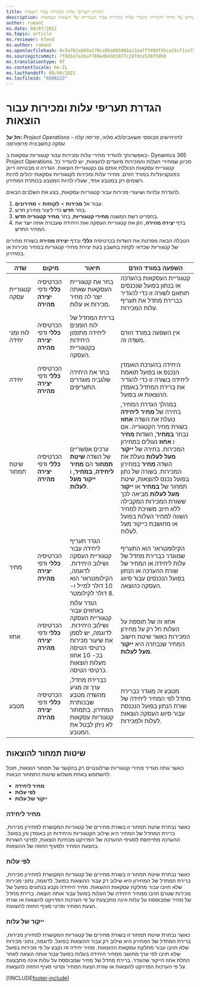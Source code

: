 ```yaml
---
title: הגדרת תעריפי עלות ומכירות עבור הוצאות
description: נושא זה מספק מידע על הדרך להגדרת שיעורי עלות ומכירות עבור קטגוריות של הוצאות ועסקאות.
author: rumant
ms.date: 04/07/2021
ms.topic: article
ms.reviewer: kfend
ms.author: rumant
ms.openlocfilehash: 0c5e7b1ab03a170ca95a005985a13aaff7494f95ca15cf1ce726674ae9a14222
ms.sourcegitcommit: 7f8d1e7a16af769adb43d1877c28fdce53975db8
ms.translationtype: HT
ms.contentlocale: he-IL
ms.lasthandoff: 08/06/2021
ms.locfileid: "6986222"
---
```

# <a name="set-up-cost-and-sales-rates-for-expenses"></a>הגדרת תעריפי עלות ומכירות עבור הוצאות

_**חל על:** Project Operations לתרחישים מבוססי משאבים/לא מלאי, פריסה קלה - עסקה בחשבונית פרופורמה_

באפשרותך להגדיר מחירי עלות ומכירות עבור קטגוריות עסקאות ב- Dynamics 365 Project Operations. מכיוון שמחירי העלות והמכירות מיועדים להוצאות, יש להגדיר כל קטגוריית עסקאות הכוללת אותם גם כקטגוריית הוצאות. הגדרה זו מבטיחה דיוק בפונקציונליות במורד הזרם. מחירי עלות ומכירות לקטגוריות עסקאות יכולים להיות רשומים רק במטבע אחד, שעליו להיות המטבע בכותרת המחירון.

להגדרת עלויות ושיעורי מכירות עבור קטגוריות עסקאות, בצע את השלבים הבאים. 

1. עבור אל **מכירות** > **לקוחות** > **מחירונים**.
2. בחר **חדש** כדי ליצור מחירון חדש. 
3. בתפריט רשת המשנה **מחירי קטגוריות**, בחר **מחיר קטגוריה חדש**. 
4. בדף **יצירה מהירה**, הזן את קטגוריית העסקה ואת היחידה שעבורה אתה יוצר את המחיר החדש.

הטבלה הבאה מפרטת את השדות בכרטיסיה **כללי** ובדף **יצירה מהירה** בשורת מחירים של קטגוריות שכדאי לקחת בחשבון בעת יצירת מחירי קטגוריות במחיר מכירות או במחירון.

| שדה | מיקום | תיאור | השפעה במורד הזרם |
| --- | --- | --- | --- |
| קטגוריית עסקה | הכרטיסיה **כללי** ודפי **יצירה מהירה** | בחר את קטגוריית העסקאות שאתה יוצר לה מחיר מכירות או עלות. | קטגוריית העסקאות בהערכה או בנתון בפועל שנכנסים תותאם לשורה זו כדי להגדיר כברירת מחדל את תעריף עלות המכירות. |
| לוח זמני יחידה | הכרטיסיה **כללי** ודפי **יצירה מהירה** | ברירת המחדל של לוח הזמנים ליחידה מתזמון היחידות בקטגוריית העסקה. | אין השפעה במורד הזרם משדה זה. |
| יחידה | הכרטיסיה **כללי** ודפי **יצירה מהירה** | בחר את היחידה שלגביה מוגדרים התעריפים. | היחידה בהערכת האומדן הנכנס או בפועל תואמת ליחידה בשורה זו כדי להגדיר את ברירת המחדל באומדן ההוצאות או בפועל. |
| שיטת תמחור | הכרטיסיה **כללי** ודפי **יצירה מהירה** | ערכים אפשריים של השדה **שיטת תמחור** הם **מחיר ליחידה**, **במחיר**, ו **ייקור מעל לעלות**. | במהלך הגדרת המחיר, בחירה של **מחיר ליחידה** נועלת את השדה **אחוז** בשורת מחיר הקטגוריה. אם נבחר **במחיר**, השדות **מחיר** ו **אחוּז** נעולים במחירון המכירות. בחירה של **ייקור מעל לעלות** נועלת את השדה **מחיר** במחירון המכירות. בשורה של נתון בפועל נכנס להוצאות, שיטת תמחור של **במחיר** או **ייקור מעל לעלות** מביאה לכך ששורת המכירות המקבילה ללא חיוב משויכת למחיר השווה למחיר העלות בפועל או מחושבת כייקור מעל לעלות. |
| מחיר | הכרטיסיה **כללי** ודפי **יצירה מהירה** | הגדר תעריף ליחידה עבור קטגוריית העסקה ושילוב היחידות. לדוגמה, הקילומטראז' הוא 10 דולר למייל ו- 8 דולר לקילומטר. | הקילומטראז' הוא התעריף שמוגדר כברירת מחדל של עלות ליחידה או המחיר של שורת ההערכה או הנתון בפועל הנכנסים עבור סיווג העסקה כהוצאה.|
| אחוז | הכרטיסיה **כללי** ודפי **יצירה מהירה** | הגדר עלות באחוזים עבור קטגוריית העסקה ושילוב היחידות. לדוגמה, יש לסמן את שיעור מכירות כרטיסי הטיסה בכ- 10 אחוז מעלות הוצאות כרטיסי הטיסה. | אחוז זה של תוספת על העלות חל רק על מחירון המכירות כאשר שיטת חישוב המחיר שנבחרה היא **ייקור מעל לעלות**. |
| מטבע | הכרטיסיה **כללי** ודפי **יצירה מהירה** | כברירת מחדל, ערך זה מגיע מהשדה מטבע שבכותרת המחירון. בתמחור קטגוריות עסקאות לא ניתן לבטל את המטבע. | מטבע זה מוגדר כברירת מחדל לפי המחיר ליחידה של שורת הנתון בפועל הנכנסת עבור סיווג העסקה הוצאות לעלות ולמכירות. |

## <a name="pricing-methods-for-expenses"></a>שיטות תמחור להוצאות

כאשר אתה מגדיר מחירי קטגוריות שרלוונטיים רק בהקשר של תמחור הוצאות, תוכל להשתמש באחת משלוש שיטות התמחור הבאות:

- **מחיר ליחידה**
- **לפי עלות**
- **ייקור של עלות**

### <a name="price-per-unit"></a>מחיר ליחידה
כאשר נבחרת שיטת תמחור זו בשורת מחירים של קטגוריות המקושרת למחירון מכירות, ברירת המחדל של המחיר היא שילוב הקטגוריות והיחידות הן באומדן והן בפועל. ההערכה מתייחסת לסעיפי ההערכה של הפרויקט מבחינת הוצאות, לפרטי השורות בהצעת המחיר ולסעיף החוזה של ההוצאות.

### <a name="at-cost"></a>לפי עלות
כאשר נבחרת שיטת תמחור זו בשורת מחירים של קטגוריות המקושרת למחירון מכירות, ברירת המחדל של המחירון היא שילוב רק עבור ההוצאות בפועל. לדוגמה, נתוני מכירות שלא חויבו עבור מחלקת עסקאות ההוצאות. מחיר היחידה נקבע בנתונים בפועל של מכירות שטרם חויבו ממחיר היחידה של העלות בפועל עבור אותה הוצאה. ברירת מחדל של מחיר שמבוססת על עלות אינה מתבצעת על פי הערכות הפרויקט להוצאות או שורת הצעת המחיר ופרטי סעיף החוזה להוצאות.

### <a name="markup-over-cost"></a>ייקור של עלות
כאשר נבחרת שיטת תמחור זו בשורת מחירים של קטגוריות המקושרת למחירון מכירות, ברירת המחדל של המחירון היא שילוב רק עבור ההוצאות בפועל. לדוגמה, נתוני מכירות שלא חויבו עבור מחלקת עסקאות ההוצאות. מחיר יחידה זה נקבע על פי מכירות בפועל שלא חויבו לפי ערך מחושב ממחיר היחידה בעלות בפועל עבור אותה הוצאה לאחר החלת אחוז הייקור שהוגדר. ברירת מחדל של מחיר שמבוססת על עלות אינה מתבצעת על פי הערכות הפרויקט להוצאות או שורת הצעת המחיר ופרטי סעיף החוזה להוצאות.


[!INCLUDE[footer-include](../includes/footer-banner.md)]
